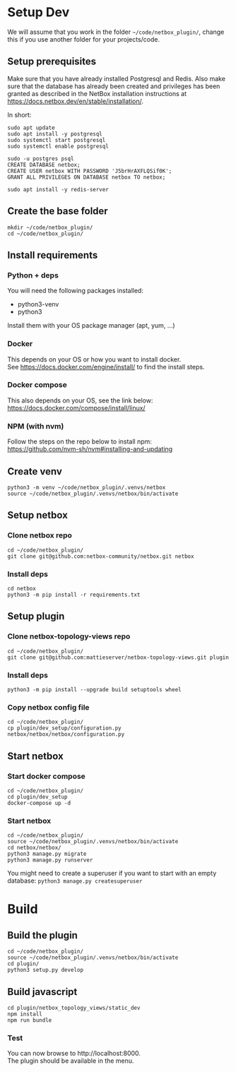 # Setup Dev 

We will assume that you work in the folder `~/code/netbox_plugin/`, change this if you use another folder for your projects/code.

## Setup prerequisites
Make sure that you have already installed Postgresql and Redis. Also make sure that the database has already been created and privileges has been granted as described in the NetBox installation instructions at https://docs.netbox.dev/en/stable/installation/.

In short:
```
sudo apt update
sudo apt install -y postgresql
sudo systemctl start postgresql
sudo systemctl enable postgresql

sudo -u postgres psql
CREATE DATABASE netbox;
CREATE USER netbox WITH PASSWORD 'J5brHrAXFLQSif0K';
GRANT ALL PRIVILEGES ON DATABASE netbox TO netbox;

sudo apt install -y redis-server
```

## Create the base folder
```
mkdir ~/code/netbox_plugin/
cd ~/code/netbox_plugin/
```

## Install requirements
### Python + deps
You will need the following packages installed:
+ python3-venv
+ python3

Install them with your OS package manager (apt, yum, ...)

### Docker
This depends on your OS or how you want to install docker.  
See https://docs.docker.com/engine/install/ to find the install steps.

### Docker compose
This also depends on your OS, see the link below:  
https://docs.docker.com/compose/install/linux/

### NPM (with nvm)
Follow the steps on the repo below to install npm:  
https://github.com/nvm-sh/nvm#installing-and-updating


## Create venv 
```
python3 -m venv ~/code/netbox_plugin/.venvs/netbox
source ~/code/netbox_plugin/.venvs/netbox/bin/activate
```

## Setup netbox 
### Clone netbox repo
```
cd ~/code/netbox_plugin/
git clone git@github.com:netbox-community/netbox.git netbox
```
### Install deps
```
cd netbox
python3 -m pip install -r requirements.txt
```


## Setup plugin
### Clone netbox-topology-views repo
```
cd ~/code/netbox_plugin/
git clone git@github.com:mattieserver/netbox-topology-views.git plugin
```
### Install deps
```
python3 -m pip install --upgrade build setuptools wheel
```
### Copy netbox config file
```
cd ~/code/netbox_plugin/
cp plugin/dev_setup/configuration.py netbox/netbox/netbox/configuration.py
```

## Start netbox
### Start docker compose
```
cd ~/code/netbox_plugin/
cd plugin/dev_setup
docker-compose up -d
```
### Start netbox
```
cd ~/code/netbox_plugin/
source ~/code/netbox_plugin/.venvs/netbox/bin/activate
cd netbox/netbox/
python3 manage.py migrate
python3 manage.py runserver
```
You might need to create a superuser if you want to start with an empty database: `python3 manage.py createsuperuser`

# Build

## Build the plugin

```
cd ~/code/netbox_plugin/
source ~/code/netbox_plugin/.venvs/netbox/bin/activate
cd plugin/
python3 setup.py develop
``` 

## Build javascript
```
cd plugin/netbox_topology_views/static_dev
npm install
npm run bundle
``` 

### Test
You can now browse to http://localhost:8000.  
The plugin should be available in the menu.